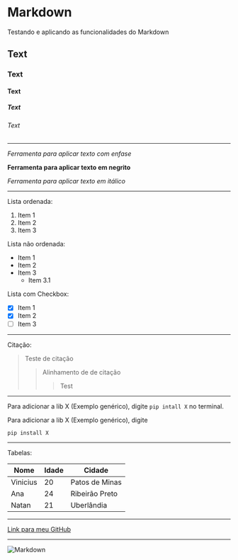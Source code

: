 # Markdown

Testando e aplicando as funcionalidades do Markdown

## Text
### Text
#### Text
##### Text
###### Text
---

*Ferramenta para aplicar texto com enfase*

**Ferramenta para aplicar texto em negrito**

_Ferramenta para aplicar texto em itálico_

---

Lista ordenada:

1. Item 1
1. Item 2
1. Item 3

Lista não ordenada:

- Item 1
- Item 2
- Item 3
  - Item 3.1

Lista com Checkbox:

- [x] Item 1
- [x] Item 2
- [ ] Item 3

---

Citação:

> Teste de citação
> > Alinhamento de de citação
> >> Test

---

Para adicionar a lib X (Exemplo genérico), digite `pip intall X` no terminal. 


Para adicionar a lib X (Exemplo genérico), digite

```bash
pip install X
```
---

Tabelas:

|Nome |Idade |Cidade|
|-----|------|------|
|Vinicius|20|Patos de Minas|
|Ana|24|Ribeirão Preto|
|Natan|21|Uberlândia|


---

[Link para meu GitHub](https://github.com/ViniciusDMRocha/CompassPB "Github")

---

![Markdown](https://blog.da2k.com.br/uploads/2015/02/markdown.png)